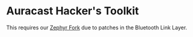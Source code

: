 # Auracast Hacker's Toolkit

This requires our [Zephyr Fork](https://github.com/auracast-research/zephyr) due to patches in the Bluetooth Link Layer.